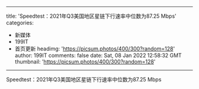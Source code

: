 
---
title: 'Speedtest：2021年Q3美国地区星链下行速率中位数为87.25 Mbps'
categories: 
 - 新媒体
 - 199IT
 - 首页更新
headimg: 'https://picsum.photos/400/300?random=128'
author: 199IT
comments: false
date: Sat, 08 Jan 2022 12:58:32 GMT
thumbnail: 'https://picsum.photos/400/300?random=128'
---

<div>   
Speedtest：2021年Q3美国地区星链下行速率中位数为87.25 Mbps  
</div>
            